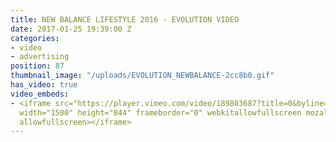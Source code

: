 ```yaml
---
title: NEW BALANCE LIFESTYLE 2016 - EVOLUTION VIDEO
date: 2017-01-25 19:39:00 Z
categories:
- video
- advertising
position: 87
thumbnail_image: "/uploads/EVOLUTION_NEWBALANCE-2cc8b0.gif"
has_video: true
video_embeds:
- <iframe src="https://player.vimeo.com/video/189803687?title=0&byline=0&portrait=0"
  width="1500" height="844" frameborder="0" webkitallowfullscreen mozallowfullscreen
  allowfullscreen></iframe>
---
```


